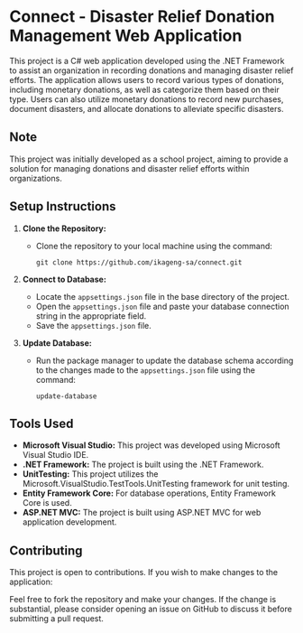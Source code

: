 # Connect - Disaster Relief Donation Management Web Application

This project is a C# web application developed using the .NET Framework to assist an organization in recording donations and managing disaster relief efforts. The application allows users to record various types of donations, including monetary donations, as well as categorize them based on their type. Users can also utilize monetary donations to record new purchases, document disasters, and allocate donations to alleviate specific disasters.

## Note

This project was initially developed as a school project, aiming to provide a solution for managing donations and disaster relief efforts within organizations.

## Setup Instructions

1. **Clone the Repository:**
    - Clone the repository to your local machine using the command:
      ```
      git clone https://github.com/ikageng-sa/connect.git
      ```

2. **Connect to Database:**
    - Locate the `appsettings.json` file in the base directory of the project.
    - Open the `appsettings.json` file and paste your database connection string in the appropriate field.
    - Save the `appsettings.json` file.

3. **Update Database:**
    - Run the package manager to update the database schema according to the changes made to the `appsettings.json` file using the command:
        ```
        update-database
        ```

## Tools Used

- **Microsoft Visual Studio:** This project was developed using Microsoft Visual Studio IDE.
- **.NET Framework:** The project is built using the .NET Framework.
- **UnitTesting:** This project utilizes the Microsoft.VisualStudio.TestTools.UnitTesting framework for unit testing.
- **Entity Framework Core:** For database operations, Entity Framework Core is used.
- **ASP.NET MVC:** The project is built using ASP.NET MVC for web application development.


## Contributing

This project is open to contributions. If you wish to make changes to the application:

Feel free to fork the repository and make your changes.
    If the change is substantial, please consider opening an issue on GitHub to discuss it before submitting a pull request.

